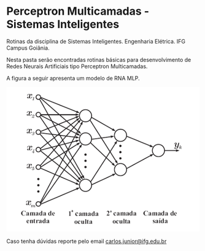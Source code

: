# Perceptron Multicamadas - Sistemas Inteligentes

Rotinas da disciplina de Sistemas Inteligentes. Engenharia Elétrica. IFG Campus Goiânia.

Nesta pasta serão encontradas rotinas básicas para desenvolvimento de Redes Neurais Artificiais tipo Perceptron Multicamadas.

A figura a seguir apresenta um modelo de RNA MLP.

![](rede.png)

Caso tenha dúvidas reporte pelo email carlos.junior@ifg.edu.br
